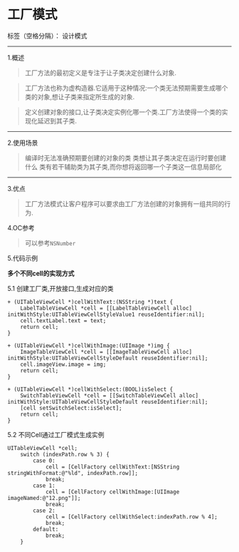 # 工厂模式

标签（空格分隔）： 设计模式

---
1.概述

> 工厂方法的最初定义是专注于让子类决定创建什么对象.

> 工厂方法也称为虚构造器.它适用于这种情况:一个类无法预期需要生成哪个类的对象,想让子类来指定所生成的对象.

> 定义创建对象的接口,让子类决定实例化哪一个类.工厂方法使得一个类的实现化延迟到其子类.

---

2.使用场景

> 编译时无法准确预期要创建的对象的类
> 类想让其子类决定在运行时要创建什么
> 类有若干辅助类为其子类,而你想将返回哪一个子类这一信息局部化

----------

3.优点
> 工厂方法模式让客户程序可以要求由工厂方法创建的对象拥有一组共同的行为.

4.OC参考
> 可以参考`NSNumber`

5.代码示例

**多个不同cell的实现方式**

5.1 创建工厂类,开放接口,生成对应的类
```
+ (UITableViewCell *)cellWithText:(NSString *)text {
    LabelTableViewCell *cell = [[LabelTableViewCell alloc] initWithStyle:UITableViewCellStyleValue1 reuseIdentifier:nil];
    cell.textLabel.text = text;
    return cell;
}

+ (UITableViewCell *)cellWithImage:(UIImage *)img {
    ImageTableViewCell *cell = [[ImageTableViewCell alloc] initWithStyle:UITableViewCellStyleDefault reuseIdentifier:nil];
    cell.imageView.image = img;
    return cell;
}

+ (UITableViewCell *)cellWithSelect:(BOOL)isSelect {
    SwitchTableViewCell *cell = [[SwitchTableViewCell alloc] initWithStyle:UITableViewCellStyleDefault reuseIdentifier:nil];
    [cell setSwitchSelect:isSelect];
    return cell;
}
```

5.2 不同Cell通过工厂模式生成实例
```
UITableViewCell *cell;
    switch (indexPath.row % 3) {
        case 0:
            cell = [CellFactory cellWithText:[NSString stringWithFormat:@"%ld", indexPath.row]];
            break;
        case 1:
            cell = [CellFactory cellWithImage:[UIImage imageNamed:@"12.png"]];
            break;
        case 2:
            cell = [CellFactory cellWithSelect:indexPath.row % 4];
            break;
        default:
            break;
    }
```
    
    

    

 

